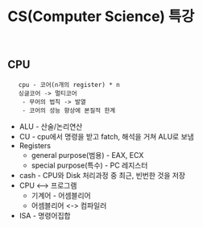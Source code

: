 # CS(Computer Science) 특강
<br>   

## CPU
```   
   cpu - 코어(n개의 register) * n   
   싱글코어 -> 멀티코어   
    - 무어의 법칙 -> 발열
    - 코어의 성능 향상에 본질적 한계
``` 
 * ALU - 산술/논리연산
 * CU - cpu에서 명령을 받고 fatch, 해석을 거쳐 ALU로 보냄
 * Registers   
    - general purpose(범용) - EAX, ECX
    - special purpose(특수) - PC 레지스터
 * cash - CPU와 Disk 처리과정 중 최근, 빈번한 것을 저장
 * CPU <--> 프로그램
   - 기계어 - 어셈블리어
   - 어셈블리어 <-> 컴파일러
 * ISA - 명령어집합
